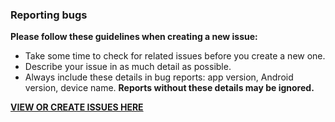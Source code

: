 ### Reporting bugs

**Please follow these guidelines when creating a new issue:**

- Take some time to check for related issues before you create a new one.
- Describe your issue in as much detail as possible.
- Always include these details in bug reports: app version, Android version, device name. **Reports without these details may be ignored.**

**[VIEW OR CREATE ISSUES HERE](https://github.com/vickychijwani/quill/issues)**
